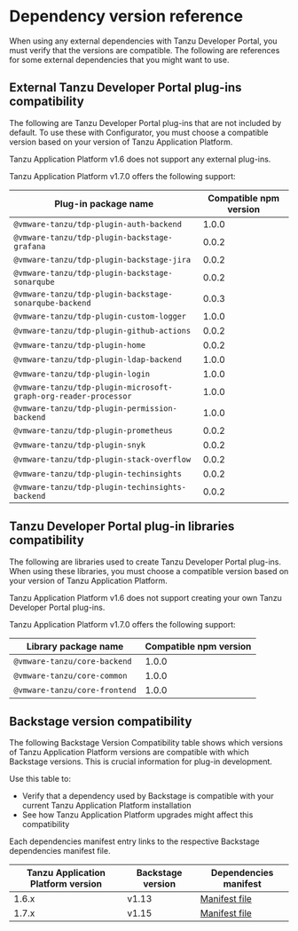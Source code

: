 # Dependency version reference

When using any external dependencies with Tanzu Developer Portal, you must verify that the versions
are compatible. The following are references for some external dependencies that you might want to use.

## <a id='external-tdp-plugins'></a> External Tanzu Developer Portal plug-ins compatibility

The following are Tanzu Developer Portal plug-ins that are not included by default. To use these
with Configurator, you must choose a compatible version based on your version of
Tanzu Application Platform.

Tanzu Application Platform v1.6 does not support any external plug-ins.

Tanzu Application Platform v1.7.0 offers the following support:

| Plug-in package name                                            | Compatible npm version |
|-----------------------------------------------------------------|------------------------|
| `@vmware-tanzu/tdp-plugin-auth-backend`                         | 1.0.0                  |
| `@vmware-tanzu/tdp-plugin-backstage-grafana`                    | 0.0.2                  |
| `@vmware-tanzu/tdp-plugin-backstage-jira`                       | 0.0.2                  |
| `@vmware-tanzu/tdp-plugin-backstage-sonarqube`                  | 0.0.2                  |
| `@vmware-tanzu/tdp-plugin-backstage-sonarqube-backend`          | 0.0.3                  |
| `@vmware-tanzu/tdp-plugin-custom-logger`                        | 1.0.0                  |
| `@vmware-tanzu/tdp-plugin-github-actions`                       | 0.0.2                  |
| `@vmware-tanzu/tdp-plugin-home`                                 | 0.0.2                  |
| `@vmware-tanzu/tdp-plugin-ldap-backend`                         | 1.0.0                  |
| `@vmware-tanzu/tdp-plugin-login`                                | 1.0.0                  |
| `@vmware-tanzu/tdp-plugin-microsoft-graph-org-reader-processor` | 1.0.0                  |
| `@vmware-tanzu/tdp-plugin-permission-backend`                   | 1.0.0                  |
| `@vmware-tanzu/tdp-plugin-prometheus`                           | 0.0.2                  |
| `@vmware-tanzu/tdp-plugin-snyk`                                 | 0.0.2                  |
| `@vmware-tanzu/tdp-plugin-stack-overflow`                       | 0.0.2                  |
| `@vmware-tanzu/tdp-plugin-techinsights`                         | 0.0.2                  |
| `@vmware-tanzu/tdp-plugin-techinsights-backend`                 | 0.0.2                  |

## <a id='tdp-libraries'></a> Tanzu Developer Portal plug-in libraries compatibility

The following are libraries used to create Tanzu Developer Portal plug-ins.
When using these libraries, you must choose a compatible version based on your version of
Tanzu Application Platform.

Tanzu Application Platform v1.6 does not support creating your own Tanzu Developer Portal plug-ins.

Tanzu Application Platform v1.7.0 offers the following support:

| Library package name          | Compatible npm version |
|-------------------------------|------------------------|
| `@vmware-tanzu/core-backend`  | 1.0.0                  |
| `@vmware-tanzu/core-common`   | 1.0.0                  |
| `@vmware-tanzu/core-frontend` | 1.0.0                  |

## <a id='bs-ver-table'></a> Backstage version compatibility

The following Backstage Version Compatibility table shows which versions of Tanzu Application Platform
versions are compatible with which Backstage versions. This is crucial information for plug-in
development.

Use this table to:

- Verify that a dependency used by Backstage is compatible with your current Tanzu Application Platform
  installation
- See how Tanzu Application Platform upgrades might affect this compatibility

Each dependencies manifest entry links to the respective Backstage dependencies manifest file.

| Tanzu Application Platform version | Backstage version | Dependencies manifest                                                             |
|------------------------------------|-------------------|-----------------------------------------------------------------------------------|
| 1.6.x                              | v1.13             | [Manifest file](https://github.com/backstage/backstage/blob/v1.13.0/package.json) |
| 1.7.x                              | v1.15             | [Manifest file](https://github.com/backstage/backstage/blob/v1.15.0/package.json) |
